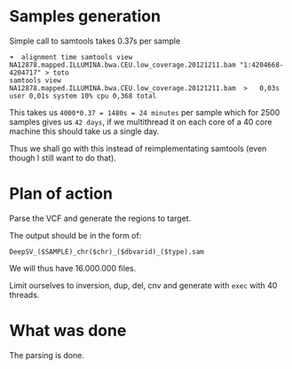 # Samples generation

Simple call to samtools takes 0.37s per sample

```
➜  alignment time samtools view NA12878.mapped.ILLUMINA.bwa.CEU.low_coverage.20121211.bam "1:4204668-4204717" > toto
samtools view NA12878.mapped.ILLUMINA.bwa.CEU.low_coverage.20121211.bam  >   0,03s user 0,01s system 10% cpu 0,368 total
```

This takes us `4000*0.37 = 1480s = 24 minutes` per sample which for 2500 samples gives us `42 days`,
if we multithread it on each core of a 40 core machine this should take us a single day.

Thus we shall go with this instead of reimplementating samtools (even though I still want to do that).

# Plan of action

Parse the VCF and generate the regions to target.

The output should be in the form of:

`DeepSV_($SAMPLE)_chr($chr)_($dbvarid)_($type).sam`

We will thus have 16.000.000 files.

Limit ourselves to inversion, dup, del, cnv and generate with `exec` with 40 threads.

# What was done

The parsing is done.
